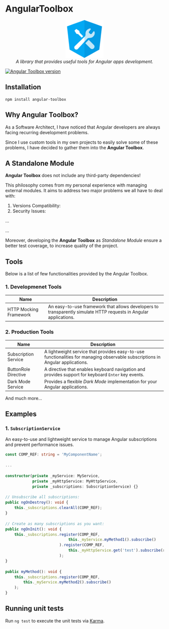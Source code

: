 # AngularToolbox
<p align="center">
  <img src="projects/angular-toolbox/src/assets/images/logos/angular-toolbox.png" alt="angular-toolbox-logo" width="120px" height="120px"/>
  <br>
  <i>A library that provides useful tools for Angular apps development.</i>
  <br>
</p>

[![Angular Toolbox version](https://img.shields.io/badge/Angular%20Toolbox-beta-%231E90FF.svg)]()

## Installation

```
npm install angular-toolbox
```

## Why Angular Toolbox?

As a Software Architect, I have noticed that Angular developers are always facing recurring development problems.

Since I use custom tools in my own projects to easily solve some of these problems, I have decided to gather them into the **Angular Toolbox**.

## A Standalone Module

**Angular Toolbox** does not include any third-party dependencies!

This philosophy comes from my personal experience with managing external modules. It aims to address two major problems we all have to deal with:

1. Versions Compatibility: 
2. Security Issues:

...

...

Moreover, developing the **Angular Toolbox** as *Standalone Module* ensure a better test coverage, to increase quality of the project.

## Tools

Below is a list of few functionalities provided by the Angular Toolbox.

### 1. Developmenet Tools

| Name | Description  |
|---|---|
| HTTP Mocking Framework | An easy-to-use framework that allows developers to transparently simulate HTTP requests in Angular applications. |

### 2. Production Tools

| Name | Description  |
|---|---|
| Subscription Service | A lightweight service that provides easy-to-use functionalities for managing observable subscriptions in Angular applications. |
| ButtonRole Directive | A directive that enables keyboard navigation and provides support for keyboard `Enter` key events. |
| Dark Mode Service | Provides a flexible *Dark Mode* implementation for your Angular applications. |

And much more...

## Examples

### 1. `SubscriptionService`

An easy-to-use and lightweight service to manage Angular subscriptions and prevent performance issues.

```typescript
const COMP_REF: string = 'MyComponentName';

...

constructor(private _myService: MyService,
            private _myHttpService: MyHttpService,
            private _subscriptions: SubscriptionService) {}

// Unsubscribe all subscriptions:
public ngOnDestroy(): void {
    this._subscriptions.clearAll(COMP_REF);
}

// Create as many subscriptions as you want:
public ngOnInit(): void {
    this._subscriptions.register(COMP_REF, 
                            this._myService.myMethod1().subscribe()
                        ).register(COMP_REF, 
                            this._myHttpService.get('test').subscribe(result => console.log(result))
                        );
}

public myMethod(): void {
    this._subscriptions.register(COMP_REF, 
        this._myService.myMethod2().subscribe()
    );
}
```

## Running unit tests

Run `ng test` to execute the unit tests via [Karma](https://karma-runner.github.io).

